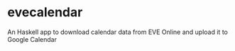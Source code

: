 # evecalendar
An Haskell app to download calendar data from EVE Online and upload it to Google Calendar
